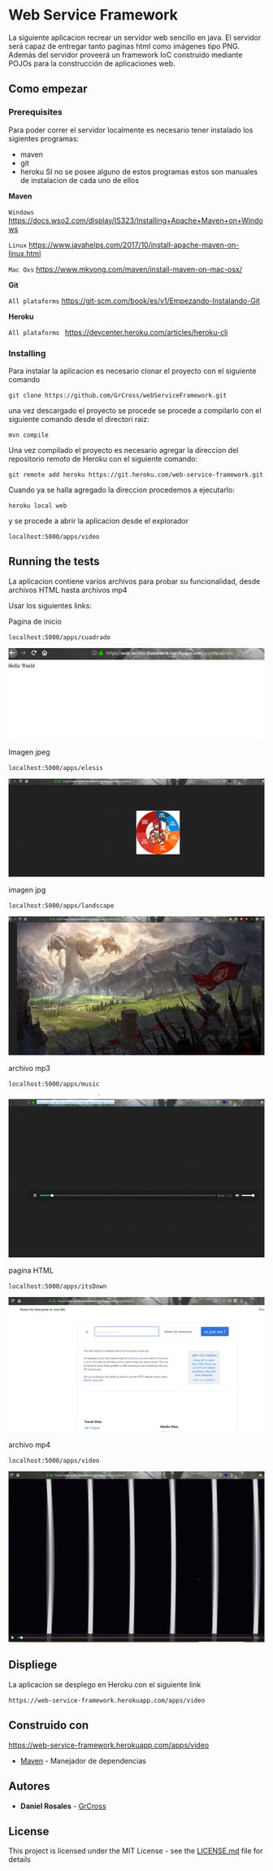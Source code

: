# Web Service Framework

La siguiente aplicacion recrear un servidor web sencillo en java. El servidor será capaz de entregar 	tanto paginas html como imágenes tipo PNG. Además del servidor proveerá un framework IoC construido mediante POJOs para la construcción de aplicaciones web.

## Como empezar

### Prerequisites

Para poder correr el servidor localmente es necesario tener instalado los sigientes programas:

* maven
* git
* heroku
SI no se posee alguno de estos programas estos son manuales de instalacion de cada uno de ellos

**Maven**

`Windows`
https://docs.wso2.com/display/IS323/Installing+Apache+Maven+on+Windows

`Linux`
https://www.javahelps.com/2017/10/install-apache-maven-on-linux.html

`Mac Oxs`
https://www.mkyong.com/maven/install-maven-on-mac-osx/

**Git**

`All plataforms` https://git-scm.com/book/es/v1/Empezando-Instalando-Git

**Heroku**

`All plataforms ` https://devcenter.heroku.com/articles/heroku-cli



### Installing

Para instalar la aplicacion es necesario clonar el proyecto con el siguiente comando

````
git clone https://github.com/GrCross/webServiceFramework.git
````

una vez descargado el proyecto se procede se procede a compilarlo con el siguiente comando desde el directori raiz:

````
mvn compile
````

Una vez compilado el proyecto es necesario agregar la direccion del repositorio remoto de Heroku con el siguiente comando:

````
git remote add heroku https://git.heroku.com/web-service-framework.git
````

Cuando ya se halla agregado la direccion procedemos a ejecutarlo:


````
heroku local web 
````
y se procede a abrir la aplicacion desde el explorador

````
localhost:5000/apps/video
````


## Running the tests

La aplicacion contiene varios archivos para probar su funcionalidad, desde archivos HTML hasta archivos mp4

Usar los siguientes links:

Pagina de inicio
````
localhost:5000/apps/cuadrado
````
![](resources\imagenes\cuadrado.PNG)

Imagen jpeg
````
localhost:5000/apps/elesis
````
![](resources\imagenes\Elesis.PNG)

imagen jpg
````
localhost:5000/apps/landscape
````
![](resources\imagenes\Cat.PNG)

archivo mp3
````
localhost:5000/apps/music
````
![](resources\imagenes\Music.PNG)

pagina HTML

````
localhost:5000/apps/itsDown
````

![](resources\imagenes\itsDown.PNG)

archivo mp4
````
localhost:5000/apps/video
````
![](resources\imagenes\video.PNG)





## Displiege

La aplicacion se desplego en Heroku con el siguiente link

````
https://web-service-framework.herokuapp.com/apps/video
````

## Construido con
https://web-service-framework.herokuapp.com/apps/video
* [Maven](https://maven.apache.org/) - Manejador de dependencias


## Autores

* **Daniel Rosales** - [GrCross](https://github.com/GrCross)

## License

This project is licensed under the MIT License - see the [LICENSE.md](LICENSE.md) file for details


